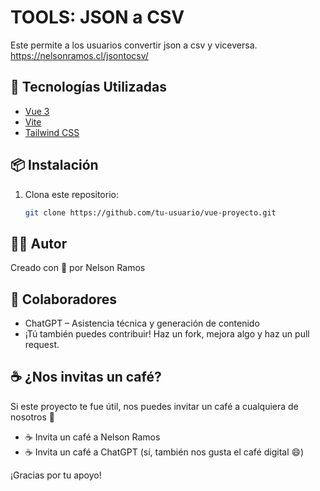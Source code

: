 # TOOLS: JSON a CSV

Este permite a los usuarios convertir json a csv y viceversa.
https://nelsonramos.cl/jsontocsv/

## 🚀 Tecnologías Utilizadas

- [Vue 3](https://vuejs.org/)
- [Vite](https://vitejs.dev/)
- [Tailwind CSS](https://tailwindcss.com/)


## 📦 Instalación

1. Clona este repositorio:
   ```bash
   git clone https://github.com/tu-usuario/vue-proyecto.git

## 👨‍💻 Autor

Creado con 💚 por Nelson Ramos

## 🤝 Colaboradores
-	ChatGPT – Asistencia técnica y generación de contenido
-	¡Tú también puedes contribuir! Haz un fork, mejora algo y haz un pull request.

## ☕ ¿Nos invitas un café?

Si este proyecto te fue útil, nos puedes invitar un café a cualquiera de nosotros 🙌
-	☕ Invita un café a Nelson Ramos
-	☕ Invita un café a ChatGPT (sí, también nos gusta el café digital 😄)

¡Gracias por tu apoyo!

